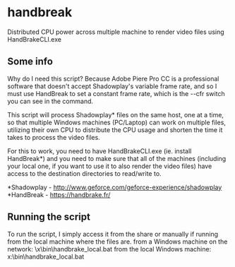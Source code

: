 handbreak
=========

Distributed CPU power across multiple machine to render video files using HandBrakeCLI.exe

## Some info
Why do I need this script? Because Adobe Piere Pro CC is a
professional software that doesn't accept Shadowplay's variable
frame rate, and so I must use HandBreak to set a constant frame
rate, which is the --cfr switch you can see in the command.

This script will process Shadowplay* files on the same host,
one at a time, so that multiple Windows machines (PC/Laptop)
can work on multiple files, utilizing their own CPU to
distribute the CPU usage and shorten the time it takes to
process the video files.

For this to work, you need to have HandBrakeCLI.exe (ie. install HandBreak*)
and you need to make sure that all of the machines (including your local one,
if you want to use it to also render the video files) have access
to the destination directories to read/write to.

*Shadowplay - http://www.geforce.com/geforce-experience/shadowplay
*HandBreak - https://handbrake.fr/

## Running the script
To run the script, I simply access it from the share or manually
if running from the local machine where the files are.
from a Windows machine on the network: \\x\bin\handbrake_local.bat
from the local Windows machine: x:\bin\handbrake_local.bat
